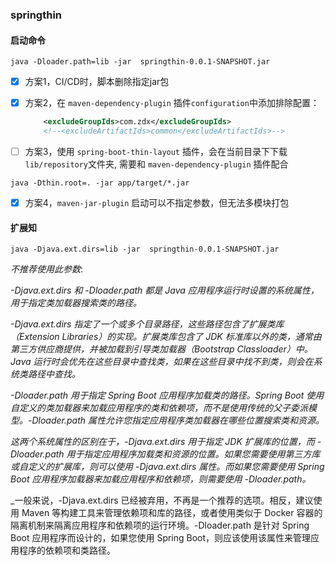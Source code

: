 ### springthin

#### 启动命令

```shell
java -Dloader.path=lib -jar  springthin-0.0.1-SNAPSHOT.jar
```

- [x] 方案1，CI/CD时，脚本删除指定jar包

- [x] 方案2，在 `maven-dependency-plugin` 插件`configuration`中添加排除配置：
    ```xml
        <excludeGroupIds>com.zdx</excludeGroupIds>
        <!--<excludeArtifactIds>common</excludeArtifactIds>-->
    ```
    
- [ ] 方案3，使用 `spring-boot-thin-layout` 插件，会在当前目录下下载`lib/repository`文件夹, 需要和 `maven-dependency-plugin` 插件配合
```shell
java -Dthin.root=. -jar app/target/*.jar
```

- [x] 方案4，`maven-jar-plugin` 启动可以不指定参数，但无法多模块打包

#### 扩展知

```shell
java -Djava.ext.dirs=lib -jar  springthin-0.0.1-SNAPSHOT.jar
```

_不推荐使用此参数_:

_-Djava.ext.dirs 和 -Dloader.path 都是 Java 应用程序运行时设置的系统属性，用于指定类加载器搜索类的路径。_

_-Djava.ext.dirs 指定了一个或多个目录路径，这些路径包含了扩展类库（Extension Libraries）的实现。扩展类库包含了 JDK
标准库以外的类，通常由第三方供应商提供，并被加载到引导类加载器（Bootstrap Classloader）中。Java
运行时会优先在这些目录中查找类，如果在这些目录中找不到类，则会在系统类路径中查找。_

_-Dloader.path 用于指定 Spring Boot 应用程序加载类的路径。Spring Boot
使用自定义的类加载器来加载应用程序的类和依赖项，而不是使用传统的父子委派模型。-Dloader.path
属性允许您指定应用程序类加载器在哪些位置搜索类和资源。_

_这两个系统属性的区别在于，-Djava.ext.dirs 用于指定 JDK 扩展库的位置，而 -Dloader.path
用于指定应用程序加载类和资源的位置。如果您需要使用第三方库或自定义的扩展库，则可以使用 -Djava.ext.dirs 属性。而如果您需要使用
Spring Boot 应用程序加载器来加载应用程序和依赖项，则需要使用 -Dloader.path。_

_一般来说，-Djava.ext.dirs 已经被弃用，不再是一个推荐的选项。相反，建议使用 Maven 等构建工具来管理依赖项和库的路径，或者使用类似于
Docker 容器的隔离机制来隔离应用程序和依赖项的运行环境。-Dloader.path 是针对 Spring Boot 应用程序而设计的，如果您使用
Spring Boot，则应该使用该属性来管理应用程序的依赖项和类路径。
